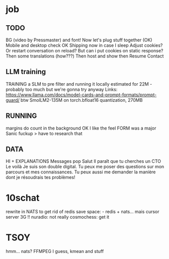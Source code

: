 # job

## TODO
BG (video by Pressmaster) and font!
Now let's plug stuff together (OK)
Mobile and desktop check OK
Shipping now in case I sleep
Adjust cookies? Or restart conversation on reload?
But can i put cookies on static response?
Then some translations (how???)
Then host and show
then Resume
Contact

## LLM training
TRAINING a SLM to pre filter
and running it locally
estimated for 22M - probably too much
but we're gonna try anyway
Links:
https://www.llama.com/docs/model-cards-and-prompt-formats/prompt-guard/
btw SmolLM2-135M
on torch.bfloat16 quantization, 270MB

## RUNNING
margins do count in the background
OK I like the feel
FORM was a major Sanic fuckup > have to research that

## DATA
HI + EXPLANATIONS
Messages pop
Salut
Il paraît que tu cherches un CTO
Le voilà
Je suis son double digital. 
Tu peux me poser des questions sur mon parcours et mes connaissances.
Tu peux aussi me demander la manière dont je résoudrais tes problèmes!

# 10schat

rewrite in NATS to get rid of redis
save space: - redis + nats...
mais cursor server 3G !!
nuradio: not really
cosmochess: get it

# TSOY

hmm... nats?
FFMPEG I guess, kmean and stuff